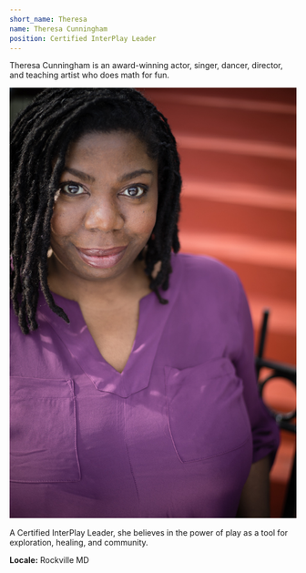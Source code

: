```yaml
---
short_name: Theresa
name: Theresa Cunningham
position: Certified InterPlay Leader
---
```


Theresa Cunningham is an award-winning actor, singer, dancer, director, and
teaching artist who does math for fun.

![Theresa Cunningham](/assets/images/Theresa-Cunningham.jpg "Theresa Cunningham")

A Certified InterPlay Leader, she believes in the power of play as a tool for
exploration, healing, and community.

**Locale:** Rockville MD
